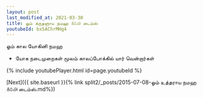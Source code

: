 ```yaml
---
layout: post
last_modified_at: 2021-03-30
title: ஓம் க்ருதஞாய நமஹ ௧௦௮ டைம்ஸ்
youtubeId: bx5AChrMHg4
---
```

 
 
 ஓம் கால யோகினி நமஹ  
 
 -  யோக நடைமுறைகள் மூலம் காலப்போக்கில் யார் வென்றார்கள் 
 
  
 
  
 
 
 
 
 
 


{% include youtubePlayer.html id=page.youtubeId %}
 
[Next]({{ site.baseurl }}{% link  split2/_posts/2015-07-08-ஓம் உத்தராய நமஹ ௧௦௮ டைம்ஸ்.md%})
 
